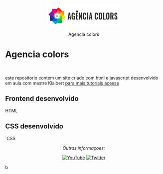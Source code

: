 <p align="center">
  <p align="center">
    <a href="https://carretomaisfrete.com.br" target="_blank">
      <img src="/imagens/logo.png" alt="agencia colors" height="72">
    </a>
  </p>
  <p align="center">
    Agencia colors
  </p>
</p>

# Agencia colors 

<p align="center">
  <a href="https://youtube.com.br"><img src="" width="290"></a>
</p>

este repositorio contem um site criado com html e javascript desenvolvido em aula com mestre Klaibert
[para mais tutoriais acesse](https://youtube.com.br)


## Frontend desenvolvido 

HTML

## CSS desenvolvido

`CSS

<div align="center">

<i>Outras informaçoes:</i><br>

<a href="https://www.youtube.com/" target="_blank"><img src="https://img.shields.io/badge/YouTube-%23E4405F.svg?&style=flat-square&logo=youtube&logoColor=white" alt="YouTube"></a>
<a href="https://www.twitter.com" target="_blank"><img src="https://img.shields.io/badge/Twitter-%231877F2.svg?&style=flat-square&logo=twitter&logoColor=white" alt="Twitter"></a>

</div>
b